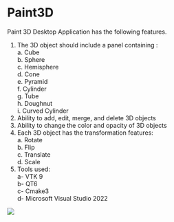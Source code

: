 # Paint3D
Paint 3D Desktop Application has the following features.
  1. The 3D object should include a panel containing :<br>
    a. Cube<br>
    b. Sphere <br>
    c. Hemisphere<br>
    d. Cone<br>
    e. Pyramid<br>
    f. Cylinder<br>
    g. Tube<br>
    h. Doughnut<br>
    i. Curved Cylinder <br>
  2. Ability to add, edit, merge, and delete 3D objects
  3. Ability to change the color and opacity of 3D objects 
  4. Each 3D object has the transformation features:<br>
    a. Rotate <br>
    b. Flip<br>
    c. Translate<br>
    d. Scale <br>
  5. Tools used:<br>
    a- VTK 9<br>
    b- QT6<br>
    c- Cmake3<br>
    d- Microsoft Visual Studio 2022<br>
<div>
<a href="https://ibb.co/xLfS3n1"><img src="https://i.ibb.co/jfWvHCy/2024-02-15-1.png" border="0"></a><br/>
</div>
    
